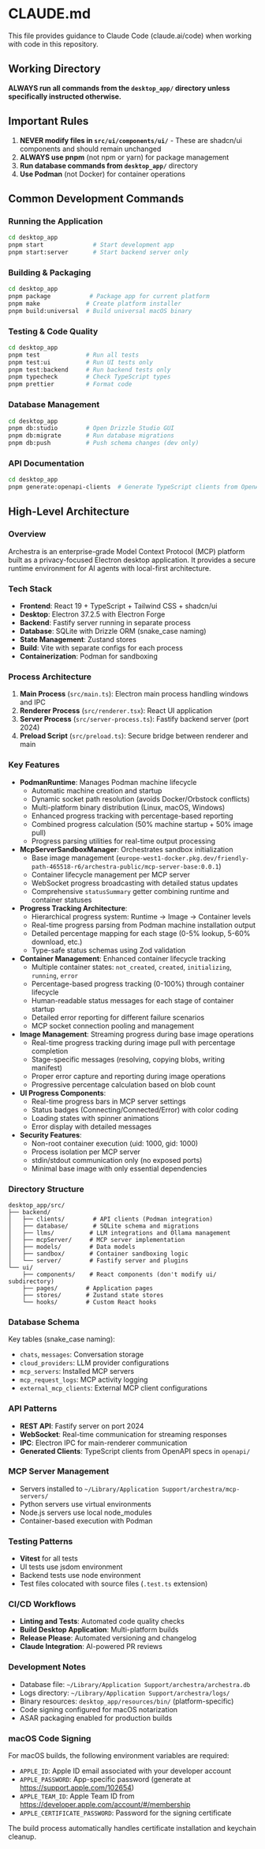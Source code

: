 # CLAUDE.md

This file provides guidance to Claude Code (claude.ai/code) when working with code in this repository.

## Working Directory

**ALWAYS run all commands from the `desktop_app/` directory unless specifically instructed otherwise.**

## Important Rules

1. **NEVER modify files in `src/ui/components/ui/`** - These are shadcn/ui components and should remain unchanged
2. **ALWAYS use pnpm** (not npm or yarn) for package management
3. **Run database commands from `desktop_app/`** directory
4. **Use Podman** (not Docker) for container operations

## Common Development Commands

### Running the Application

```bash
cd desktop_app
pnpm start              # Start development app
pnpm start:server       # Start backend server only
```

### Building & Packaging

```bash
cd desktop_app
pnpm package           # Package app for current platform
pnpm make             # Create platform installer
pnpm build:universal  # Build universal macOS binary
```

### Testing & Code Quality

```bash
cd desktop_app
pnpm test             # Run all tests
pnpm test:ui          # Run UI tests only
pnpm test:backend     # Run backend tests only
pnpm typecheck        # Check TypeScript types
pnpm prettier         # Format code
```

### Database Management

```bash
cd desktop_app
pnpm db:studio        # Open Drizzle Studio GUI
pnpm db:migrate       # Run database migrations
pnpm db:push          # Push schema changes (dev only)
```

### API Documentation

```bash
cd desktop_app
pnpm generate:openapi-clients  # Generate TypeScript clients from OpenAPI specs
```

## High-Level Architecture

### Overview

Archestra is an enterprise-grade Model Context Protocol (MCP) platform built as a privacy-focused Electron desktop application. It provides a secure runtime environment for AI agents with local-first architecture.

### Tech Stack

- **Frontend**: React 19 + TypeScript + Tailwind CSS + shadcn/ui
- **Desktop**: Electron 37.2.5 with Electron Forge
- **Backend**: Fastify server running in separate process
- **Database**: SQLite with Drizzle ORM (snake_case naming)
- **State Management**: Zustand stores
- **Build**: Vite with separate configs for each process
- **Containerization**: Podman for sandboxing

### Process Architecture

1. **Main Process** (`src/main.ts`): Electron main process handling windows and IPC
2. **Renderer Process** (`src/renderer.tsx`): React UI application
3. **Server Process** (`src/server-process.ts`): Fastify backend server (port 2024)
4. **Preload Script** (`src/preload.ts`): Secure bridge between renderer and main

### Key Features

- **PodmanRuntime**: Manages Podman machine lifecycle
  - Automatic machine creation and startup
  - Dynamic socket path resolution (avoids Docker/Orbstock conflicts)
  - Multi-platform binary distribution (Linux, macOS, Windows)
  - Enhanced progress tracking with percentage-based reporting
  - Combined progress calculation (50% machine startup + 50% image pull)
  - Progress parsing utilities for real-time output processing
- **McpServerSandboxManager**: Orchestrates sandbox initialization
  - Base image management (`europe-west1-docker.pkg.dev/friendly-path-465518-r6/archestra-public/mcp-server-base:0.0.1`)
  - Container lifecycle management per MCP server
  - WebSocket progress broadcasting with detailed status updates
  - Comprehensive `statusSummary` getter combining runtime and container statuses
- **Progress Tracking Architecture**:
  - Hierarchical progress system: Runtime → Image → Container levels
  - Real-time progress parsing from Podman machine installation output
  - Detailed percentage mapping for each stage (0-5% lookup, 5-60% download, etc.)
  - Type-safe status schemas using Zod validation
- **Container Management**: Enhanced container lifecycle tracking
  - Multiple container states: `not_created`, `created`, `initializing`, `running`, `error`
  - Percentage-based progress tracking (0-100%) through container lifecycle
  - Human-readable status messages for each stage of container startup
  - Detailed error reporting for different failure scenarios
  - MCP socket connection pooling and management
- **Image Management**: Streaming progress during base image operations
  - Real-time progress tracking during image pull with percentage completion
  - Stage-specific messages (resolving, copying blobs, writing manifest)
  - Proper error capture and reporting during image operations
  - Progressive percentage calculation based on blob count
- **UI Progress Components**:
  - Real-time progress bars in MCP server settings
  - Status badges (Connecting/Connected/Error) with color coding
  - Loading states with spinner animations
  - Error display with detailed messages
- **Security Features**:
  - Non-root container execution (uid: 1000, gid: 1000)
  - Process isolation per MCP server
  - stdin/stdout communication only (no exposed ports)
  - Minimal base image with only essential dependencies

### Directory Structure

```
desktop_app/src/
├── backend/
│   ├── clients/        # API clients (Podman integration)
│   ├── database/       # SQLite schema and migrations
│   ├── llms/          # LLM integrations and Ollama management
│   ├── mcpServer/     # MCP server implementation
│   ├── models/        # Data models
│   ├── sandbox/       # Container sandboxing logic
│   └── server/        # Fastify server and plugins
└── ui/
    ├── components/    # React components (don't modify ui/ subdirectory)
    ├── pages/        # Application pages
    ├── stores/       # Zustand state stores
    └── hooks/        # Custom React hooks
```

### Database Schema

Key tables (snake_case naming):

- `chats`, `messages`: Conversation storage
- `cloud_providers`: LLM provider configurations
- `mcp_servers`: Installed MCP servers
- `mcp_request_logs`: MCP activity logging
- `external_mcp_clients`: External MCP client configurations

### API Patterns

- **REST API**: Fastify server on port 2024
- **WebSocket**: Real-time communication for streaming responses
- **IPC**: Electron IPC for main-renderer communication
- **Generated Clients**: TypeScript clients from OpenAPI specs in `openapi/`

### MCP Server Management

- Servers installed to `~/Library/Application Support/archestra/mcp-servers/`
- Python servers use virtual environments
- Node.js servers use local node_modules
- Container-based execution with Podman

### Testing Patterns

- **Vitest** for all tests
- UI tests use jsdom environment
- Backend tests use node environment
- Test files colocated with source files (`.test.ts` extension)

### CI/CD Workflows

- **Linting and Tests**: Automated code quality checks
- **Build Desktop Application**: Multi-platform builds
- **Release Please**: Automated versioning and changelog
- **Claude Integration**: AI-powered PR reviews

### Development Notes

- Database file: `~/Library/Application Support/archestra/archestra.db`
- Logs directory: `~/Library/Application Support/archestra/logs/`
- Binary resources: `desktop_app/resources/bin/` (platform-specific)
- Code signing configured for macOS notarization
- ASAR packaging enabled for production builds

### macOS Code Signing

For macOS builds, the following environment variables are required:

- `APPLE_ID`: Apple ID email associated with your developer account
- `APPLE_PASSWORD`: App-specific password (generate at https://support.apple.com/102654)
- `APPLE_TEAM_ID`: Apple Team ID from https://developer.apple.com/account/#/membership
- `APPLE_CERTIFICATE_PASSWORD`: Password for the signing certificate

The build process automatically handles certificate installation and keychain cleanup.
